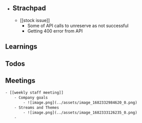 - ## Strachpad
	- [[stock issue]]
		- Some of API calls to unreserve as not successful
		- Getting 400 error from API
## Learnings
## Todos
## Meetings
	- [[weekly staff meeting]]
		- Company goals
			- ![image.png](../assets/image_1682332984620_0.png)
		- Streams and Themes
			- ![image.png](../assets/image_1682333126235_0.png)
		-